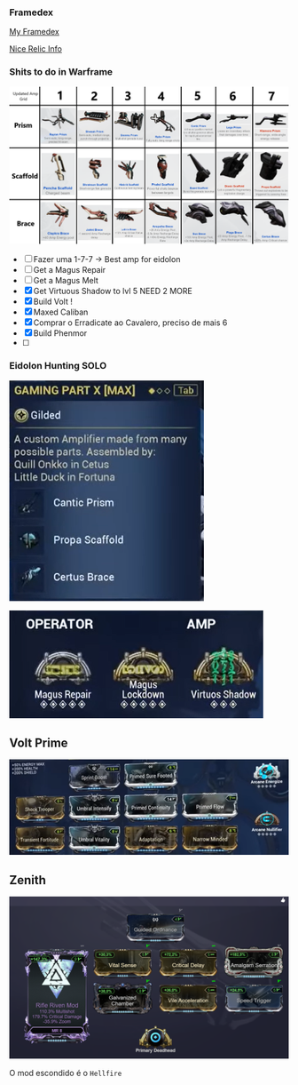 ### Framedex

[My Framedex](http://framedex.net/ada3e4f286705f6706b37591df68c4c7116c3562)

[Nice Relic Info](https://wf.xuerian.net/ca2f7c56-84c1-4c66-8baf-ae6938a7c46f#reliquary)

### Shits to do in Warframe

![picture 6](%24%7Bpath%7D/img/9c56c7fd8ab9bdd33c2b3ab13a86058e3f214f8a333ce54fdc5db097db2d54b5.png)  

- [ ] Fazer uma 1-7-7 -> Best amp for eidolon
- [ ] Get a Magus Repair 
- [ ] Get a Magus Melt
- [x] Get Virtuous Shadow to lvl 5 NEED 2 MORE
- [x] Build Volt !  
- [x] Maxed Caliban
- [x] Comprar o Erradicate ao Cavalero, preciso de mais 6
- [x] Build Phenmor
- [ ] 


### Eidolon Hunting SOLO

![picture 7](%24%7Bpath%7D/img/707f91c2dfeacf1c1f9b403e11c44fd82efccfb42908c37a8d7a0b2a0ceb1bee.png)  

![picture 8](%24%7Bpath%7D/img/d173e22084c5d6489b50f0ea215586cb9e19bbb4ade88b72fbae815eadff3a54.png)  

## Volt Prime
    
![picture 9](%24%7Bpath%7D/img/3f8eab7ed269f75ae7530b6536f24d432289e924fffff10ffa4f305909575c63.png)  

## Zenith

![picture 1](%24%7Bpath%7D/img/8a86a7fd2b6e72aebab3304e1b63b7bd5bfbb8255fadb8ddfae8a2a69bc10fea.png)  

O mod escondido é o `Hellfire`